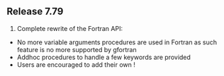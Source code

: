## Release 7.79

1. Complete rewrite of the Fortran API:
  - No more variable arguments procedures are used in Fortran as such feature is no more supported by gfortran
  - Addhoc procedures to handle a few keywords are provided
  - Users are encouraged to add their own !
